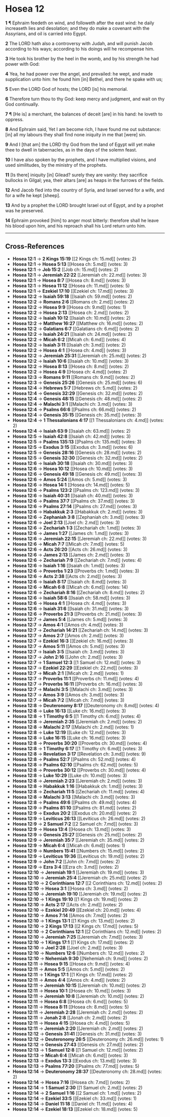 # Hosea 12

**1** ¶ Ephraim feedeth on wind, and followeth after the east wind: he daily increaseth lies and desolation; and they do make a covenant with the Assyrians, and oil is carried into Egypt.

**2** The LORD hath also a controversy with Judah, and will punish Jacob according to his ways; according to his doings will he recompense him.

**3** He took his brother by the heel in the womb, and by his strength he had power with God:

**4** Yea, he had power over the angel, and prevailed: he wept, and made supplication unto him: he found him [in] Bethel, and there he spake with us;

**5** Even the LORD God of hosts; the LORD [is] his memorial.

**6** Therefore turn thou to thy God: keep mercy and judgment, and wait on thy God continually.

**7** ¶ [He is] a merchant, the balances of deceit [are] in his hand: he loveth to oppress.

**8** And Ephraim said, Yet I am become rich, I have found me out substance: [in] all my labours they shall find none iniquity in me that [were] sin.

**9** And I [that am] the LORD thy God from the land of Egypt will yet make thee to dwell in tabernacles, as in the days of the solemn feast.

**10** I have also spoken by the prophets, and I have multiplied visions, and used similitudes, by the ministry of the prophets.

**11** [Is there] iniquity [in] Gilead? surely they are vanity: they sacrifice bullocks in Gilgal; yea, their altars [are] as heaps in the furrows of the fields.

**12** And Jacob fled into the country of Syria, and Israel served for a wife, and for a wife he kept [sheep].

**13** And by a prophet the LORD brought Israel out of Egypt, and by a prophet was he preserved.

**14** Ephraim provoked [him] to anger most bitterly: therefore shall he leave his blood upon him, and his reproach shall his Lord return unto him.

---

## Cross-References

- **Hosea 12:1** → **2 Kings 15:19** [[2 Kings ch: 15.md]] (votes: 2)
- **Hosea 12:1** → **Hosea 5:13** [[Hosea ch: 5.md]] (votes: 3)
- **Hosea 12:1** → **Job 15:2** [[Job ch: 15.md]] (votes: 2)
- **Hosea 12:1** → **Jeremiah 22:22** [[Jeremiah ch: 22.md]] (votes: 3)
- **Hosea 12:1** → **Hosea 8:7** [[Hosea ch: 8.md]] (votes: 3)
- **Hosea 12:1** → **Hosea 11:12** [[Hosea ch: 11.md]] (votes: 5)
- **Hosea 12:1** → **Ezekiel 17:10** [[Ezekiel ch: 17.md]] (votes: 3)
- **Hosea 12:2** → **Isaiah 59:18** [[Isaiah ch: 59.md]] (votes: 2)
- **Hosea 12:2** → **Romans 2:6** [[Romans ch: 2.md]] (votes: 2)
- **Hosea 12:2** → **Hosea 9:9** [[Hosea ch: 9.md]] (votes: 1)
- **Hosea 12:2** → **Hosea 2:13** [[Hosea ch: 2.md]] (votes: 2)
- **Hosea 12:2** → **Isaiah 10:12** [[Isaiah ch: 10.md]] (votes: 2)
- **Hosea 12:2** → **Matthew 16:27** [[Matthew ch: 16.md]] (votes: 2)
- **Hosea 12:2** → **Galatians 6:7** [[Galatians ch: 6.md]] (votes: 2)
- **Hosea 12:2** → **Isaiah 24:21** [[Isaiah ch: 24.md]] (votes: 2)
- **Hosea 12:2** → **Micah 6:2** [[Micah ch: 6.md]] (votes: 4)
- **Hosea 12:2** → **Isaiah 3:11** [[Isaiah ch: 3.md]] (votes: 2)
- **Hosea 12:2** → **Hosea 4:1** [[Hosea ch: 4.md]] (votes: 3)
- **Hosea 12:2** → **Jeremiah 25:31** [[Jeremiah ch: 25.md]] (votes: 2)
- **Hosea 12:2** → **Isaiah 10:6** [[Isaiah ch: 10.md]] (votes: 3)
- **Hosea 12:2** → **Hosea 8:13** [[Hosea ch: 8.md]] (votes: 2)
- **Hosea 12:2** → **Hosea 4:9** [[Hosea ch: 4.md]] (votes: 2)
- **Hosea 12:3** → **Romans 9:11** [[Romans ch: 9.md]] (votes: 2)
- **Hosea 12:3** → **Genesis 25:26** [[Genesis ch: 25.md]] (votes: 6)
- **Hosea 12:4** → **Hebrews 5:7** [[Hebrews ch: 5.md]] (votes: 2)
- **Hosea 12:4** → **Genesis 32:29** [[Genesis ch: 32.md]] (votes: 2)
- **Hosea 12:4** → **Genesis 48:15** [[Genesis ch: 48.md]] (votes: 2)
- **Hosea 12:4** → **Malachi 3:1** [[Malachi ch: 3.md]] (votes: 3)
- **Hosea 12:4** → **Psalms 66:6** [[Psalms ch: 66.md]] (votes: 2)
- **Hosea 12:4** → **Genesis 35:15** [[Genesis ch: 35.md]] (votes: 3)
- **Hosea 12:4** → **1 Thessalonians 4:17** [[1 Thessalonians ch: 4.md]] (votes: 2)
- **Hosea 12:4** → **Isaiah 63:9** [[Isaiah ch: 63.md]] (votes: 2)
- **Hosea 12:5** → **Isaiah 42:8** [[Isaiah ch: 42.md]] (votes: 3)
- **Hosea 12:5** → **Psalms 135:13** [[Psalms ch: 135.md]] (votes: 3)
- **Hosea 12:5** → **Exodus 3:15** [[Exodus ch: 3.md]] (votes: 6)
- **Hosea 12:5** → **Genesis 28:16** [[Genesis ch: 28.md]] (votes: 2)
- **Hosea 12:5** → **Genesis 32:30** [[Genesis ch: 32.md]] (votes: 2)
- **Hosea 12:6** → **Isaiah 30:18** [[Isaiah ch: 30.md]] (votes: 3)
- **Hosea 12:6** → **Hosea 10:12** [[Hosea ch: 10.md]] (votes: 3)
- **Hosea 12:6** → **Genesis 49:18** [[Genesis ch: 49.md]] (votes: 3)
- **Hosea 12:6** → **Amos 5:24** [[Amos ch: 5.md]] (votes: 3)
- **Hosea 12:6** → **Hosea 14:1** [[Hosea ch: 14.md]] (votes: 5)
- **Hosea 12:6** → **Psalms 123:2** [[Psalms ch: 123.md]] (votes: 3)
- **Hosea 12:6** → **Isaiah 40:31** [[Isaiah ch: 40.md]] (votes: 3)
- **Hosea 12:6** → **Psalms 37:7** [[Psalms ch: 37.md]] (votes: 3)
- **Hosea 12:6** → **Psalms 27:14** [[Psalms ch: 27.md]] (votes: 3)
- **Hosea 12:6** → **Habakkuk 2:3** [[Habakkuk ch: 2.md]] (votes: 3)
- **Hosea 12:6** → **Zephaniah 3:8** [[Zephaniah ch: 3.md]] (votes: 3)
- **Hosea 12:6** → **Joel 2:13** [[Joel ch: 2.md]] (votes: 3)
- **Hosea 12:6** → **Zechariah 1:3** [[Zechariah ch: 1.md]] (votes: 3)
- **Hosea 12:6** → **James 1:27** [[James ch: 1.md]] (votes: 3)
- **Hosea 12:6** → **Jeremiah 22:15** [[Jeremiah ch: 22.md]] (votes: 3)
- **Hosea 12:6** → **Micah 7:7** [[Micah ch: 7.md]] (votes: 5)
- **Hosea 12:6** → **Acts 26:20** [[Acts ch: 26.md]] (votes: 3)
- **Hosea 12:6** → **James 2:13** [[James ch: 2.md]] (votes: 3)
- **Hosea 12:6** → **Zechariah 7:9** [[Zechariah ch: 7.md]] (votes: 4)
- **Hosea 12:6** → **Isaiah 1:16** [[Isaiah ch: 1.md]] (votes: 3)
- **Hosea 12:6** → **Proverbs 1:23** [[Proverbs ch: 1.md]] (votes: 3)
- **Hosea 12:6** → **Acts 2:38** [[Acts ch: 2.md]] (votes: 3)
- **Hosea 12:6** → **Isaiah 8:17** [[Isaiah ch: 8.md]] (votes: 3)
- **Hosea 12:6** → **Micah 6:8** [[Micah ch: 6.md]] (votes: 14)
- **Hosea 12:6** → **Zechariah 8:16** [[Zechariah ch: 8.md]] (votes: 2)
- **Hosea 12:6** → **Isaiah 58:6** [[Isaiah ch: 58.md]] (votes: 3)
- **Hosea 12:6** → **Hosea 4:1** [[Hosea ch: 4.md]] (votes: 3)
- **Hosea 12:6** → **Isaiah 31:6** [[Isaiah ch: 31.md]] (votes: 3)
- **Hosea 12:6** → **Proverbs 21:3** [[Proverbs ch: 21.md]] (votes: 3)
- **Hosea 12:7** → **James 5:4** [[James ch: 5.md]] (votes: 3)
- **Hosea 12:7** → **Amos 4:1** [[Amos ch: 4.md]] (votes: 3)
- **Hosea 12:7** → **Zechariah 14:21** [[Zechariah ch: 14.md]] (votes: 3)
- **Hosea 12:7** → **Amos 2:7** [[Amos ch: 2.md]] (votes: 3)
- **Hosea 12:7** → **Ezekiel 16:3** [[Ezekiel ch: 16.md]] (votes: 3)
- **Hosea 12:7** → **Amos 5:11** [[Amos ch: 5.md]] (votes: 3)
- **Hosea 12:7** → **Isaiah 3:5** [[Isaiah ch: 3.md]] (votes: 3)
- **Hosea 12:7** → **John 2:16** [[John ch: 2.md]] (votes: 3)
- **Hosea 12:7** → **1 Samuel 12:3** [[1 Samuel ch: 12.md]] (votes: 3)
- **Hosea 12:7** → **Ezekiel 22:29** [[Ezekiel ch: 22.md]] (votes: 3)
- **Hosea 12:7** → **Micah 2:1** [[Micah ch: 2.md]] (votes: 1)
- **Hosea 12:7** → **Proverbs 11:1** [[Proverbs ch: 11.md]] (votes: 4)
- **Hosea 12:7** → **Proverbs 16:11** [[Proverbs ch: 16.md]] (votes: 3)
- **Hosea 12:7** → **Malachi 3:5** [[Malachi ch: 3.md]] (votes: 3)
- **Hosea 12:7** → **Amos 3:9** [[Amos ch: 3.md]] (votes: 3)
- **Hosea 12:7** → **Micah 7:2** [[Micah ch: 7.md]] (votes: 3)
- **Hosea 12:8** → **Deuteronomy 8:17** [[Deuteronomy ch: 8.md]] (votes: 4)
- **Hosea 12:8** → **Luke 16:13** [[Luke ch: 16.md]] (votes: 3)
- **Hosea 12:8** → **1 Timothy 6:5** [[1 Timothy ch: 6.md]] (votes: 4)
- **Hosea 12:8** → **Jeremiah 2:35** [[Jeremiah ch: 2.md]] (votes: 2)
- **Hosea 12:8** → **Malachi 2:17** [[Malachi ch: 2.md]] (votes: 1)
- **Hosea 12:8** → **Luke 12:19** [[Luke ch: 12.md]] (votes: 3)
- **Hosea 12:8** → **Luke 16:15** [[Luke ch: 16.md]] (votes: 3)
- **Hosea 12:8** → **Proverbs 30:20** [[Proverbs ch: 30.md]] (votes: 4)
- **Hosea 12:8** → **1 Timothy 6:17** [[1 Timothy ch: 6.md]] (votes: 3)
- **Hosea 12:8** → **Revelation 3:17** [[Revelation ch: 3.md]] (votes: 9)
- **Hosea 12:8** → **Psalms 52:7** [[Psalms ch: 52.md]] (votes: 4)
- **Hosea 12:8** → **Psalms 62:10** [[Psalms ch: 62.md]] (votes: 5)
- **Hosea 12:8** → **Proverbs 30:12** [[Proverbs ch: 30.md]] (votes: 4)
- **Hosea 12:8** → **Luke 10:29** [[Luke ch: 10.md]] (votes: 3)
- **Hosea 12:8** → **Jeremiah 2:23** [[Jeremiah ch: 2.md]] (votes: 3)
- **Hosea 12:8** → **Habakkuk 1:16** [[Habakkuk ch: 1.md]] (votes: 3)
- **Hosea 12:8** → **Zechariah 11:5** [[Zechariah ch: 11.md]] (votes: 4)
- **Hosea 12:8** → **Malachi 3:13** [[Malachi ch: 3.md]] (votes: 3)
- **Hosea 12:8** → **Psalms 49:6** [[Psalms ch: 49.md]] (votes: 4)
- **Hosea 12:9** → **Psalms 81:10** [[Psalms ch: 81.md]] (votes: 2)
- **Hosea 12:9** → **Exodus 20:2** [[Exodus ch: 20.md]] (votes: 2)
- **Hosea 12:9** → **Leviticus 26:13** [[Leviticus ch: 26.md]] (votes: 2)
- **Hosea 12:9** → **2 Samuel 7:2** [[2 Samuel ch: 7.md]] (votes: 3)
- **Hosea 12:9** → **Hosea 13:4** [[Hosea ch: 13.md]] (votes: 3)
- **Hosea 12:9** → **Genesis 25:27** [[Genesis ch: 25.md]] (votes: 2)
- **Hosea 12:9** → **Jeremiah 35:7** [[Jeremiah ch: 35.md]] (votes: 2)
- **Hosea 12:9** → **Micah 6:4** [[Micah ch: 6.md]] (votes: 1)
- **Hosea 12:9** → **Numbers 15:41** [[Numbers ch: 15.md]] (votes: 2)
- **Hosea 12:9** → **Leviticus 19:36** [[Leviticus ch: 19.md]] (votes: 2)
- **Hosea 12:9** → **John 7:2** [[John ch: 7.md]] (votes: 2)
- **Hosea 12:9** → **Ezra 3:4** [[Ezra ch: 3.md]] (votes: 2)
- **Hosea 12:10** → **Jeremiah 19:1** [[Jeremiah ch: 19.md]] (votes: 3)
- **Hosea 12:10** → **Jeremiah 25:4** [[Jeremiah ch: 25.md]] (votes: 2)
- **Hosea 12:10** → **2 Corinthians 12:7** [[2 Corinthians ch: 12.md]] (votes: 2)
- **Hosea 12:10** → **Hosea 3:1** [[Hosea ch: 3.md]] (votes: 2)
- **Hosea 12:10** → **Jeremiah 19:10** [[Jeremiah ch: 19.md]] (votes: 2)
- **Hosea 12:10** → **1 Kings 19:10** [[1 Kings ch: 19.md]] (votes: 2)
- **Hosea 12:10** → **Acts 2:17** [[Acts ch: 2.md]] (votes: 2)
- **Hosea 12:10** → **Ezekiel 20:49** [[Ezekiel ch: 20.md]] (votes: 4)
- **Hosea 12:10** → **Amos 7:14** [[Amos ch: 7.md]] (votes: 2)
- **Hosea 12:10** → **1 Kings 13:1** [[1 Kings ch: 13.md]] (votes: 2)
- **Hosea 12:10** → **2 Kings 17:13** [[2 Kings ch: 17.md]] (votes: 5)
- **Hosea 12:10** → **2 Corinthians 12:1** [[2 Corinthians ch: 12.md]] (votes: 2)
- **Hosea 12:10** → **Jeremiah 7:25** [[Jeremiah ch: 7.md]] (votes: 3)
- **Hosea 12:10** → **1 Kings 17:1** [[1 Kings ch: 17.md]] (votes: 2)
- **Hosea 12:10** → **Joel 2:28** [[Joel ch: 2.md]] (votes: 3)
- **Hosea 12:10** → **Numbers 12:6** [[Numbers ch: 12.md]] (votes: 2)
- **Hosea 12:10** → **Nehemiah 9:30** [[Nehemiah ch: 9.md]] (votes: 2)
- **Hosea 12:11** → **Hosea 9:15** [[Hosea ch: 9.md]] (votes: 4)
- **Hosea 12:11** → **Amos 5:5** [[Amos ch: 5.md]] (votes: 2)
- **Hosea 12:11** → **1 Kings 17:1** [[1 Kings ch: 17.md]] (votes: 2)
- **Hosea 12:11** → **Amos 4:4** [[Amos ch: 4.md]] (votes: 2)
- **Hosea 12:11** → **Jeremiah 10:15** [[Jeremiah ch: 10.md]] (votes: 2)
- **Hosea 12:11** → **Hosea 10:1** [[Hosea ch: 10.md]] (votes: 3)
- **Hosea 12:11** → **Jeremiah 10:8** [[Jeremiah ch: 10.md]] (votes: 2)
- **Hosea 12:11** → **Hosea 6:8** [[Hosea ch: 6.md]] (votes: 5)
- **Hosea 12:11** → **Hosea 8:11** [[Hosea ch: 8.md]] (votes: 5)
- **Hosea 12:11** → **Jeremiah 2:28** [[Jeremiah ch: 2.md]] (votes: 2)
- **Hosea 12:11** → **Jonah 2:8** [[Jonah ch: 2.md]] (votes: 2)
- **Hosea 12:11** → **Hosea 4:15** [[Hosea ch: 4.md]] (votes: 5)
- **Hosea 12:11** → **Jeremiah 2:20** [[Jeremiah ch: 2.md]] (votes: 2)
- **Hosea 12:12** → **Genesis 31:41** [[Genesis ch: 31.md]] (votes: 3)
- **Hosea 12:12** → **Deuteronomy 26:5** [[Deuteronomy ch: 26.md]] (votes: 1)
- **Hosea 12:12** → **Genesis 27:43** [[Genesis ch: 27.md]] (votes: 2)
- **Hosea 12:13** → **1 Samuel 12:8** [[1 Samuel ch: 12.md]] (votes: 2)
- **Hosea 12:13** → **Micah 6:4** [[Micah ch: 6.md]] (votes: 3)
- **Hosea 12:13** → **Exodus 13:3** [[Exodus ch: 13.md]] (votes: 3)
- **Hosea 12:13** → **Psalms 77:20** [[Psalms ch: 77.md]] (votes: 5)
- **Hosea 12:14** → **Deuteronomy 28:37** [[Deuteronomy ch: 28.md]] (votes: 2)
- **Hosea 12:14** → **Hosea 7:16** [[Hosea ch: 7.md]] (votes: 2)
- **Hosea 12:14** → **1 Samuel 2:30** [[1 Samuel ch: 2.md]] (votes: 2)
- **Hosea 12:14** → **2 Samuel 1:16** [[2 Samuel ch: 1.md]] (votes: 2)
- **Hosea 12:14** → **Ezekiel 33:5** [[Ezekiel ch: 33.md]] (votes: 1)
- **Hosea 12:14** → **Daniel 11:18** [[Daniel ch: 11.md]] (votes: 4)
- **Hosea 12:14** → **Ezekiel 18:13** [[Ezekiel ch: 18.md]] (votes: 5)
